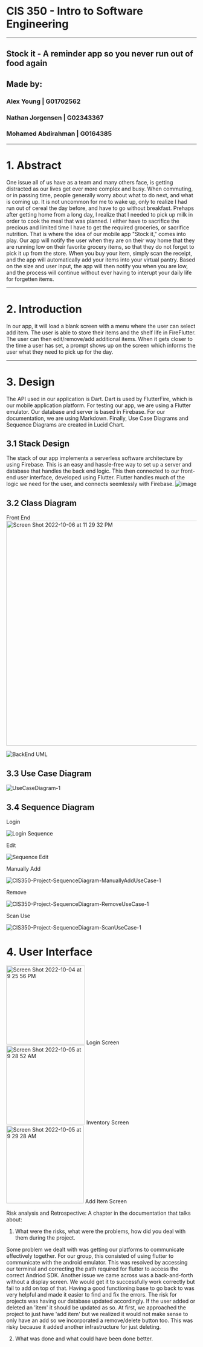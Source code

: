 # CIS 350 - Intro to Software Engineering  
---
## Stock it - A reminder app so you never run out of food again  
## Made by:  

### Alex Young | G01702562  
### Nathan Jorgensen | G02343367  
### Mohamed Abdirahman | G0164385 
 

---
# 1. Abstract
One issue all of us have as a team and many others face, is getting distracted as our lives get ever more complex and busy. When commuting, or in passing time, people generally worry about what to do next, and what is coming up. It is not uncommon for me to wake up, only to realize I had run out of cereal the day before, and have to go without breakfast. Prehaps after getting home from a long day, I realize that I needed to pick up milk in order to cook the meal that was planned. I either have to sacrifice the precious and limited time I have to get the required groceries, or sacrifice nutrition. That is where the idea of our mobile app "Stock it," comes into play. Our app will notify the user when they are on their way home that they are running low on their favorite grocery items, so that they do not forget to pick it up from the store. When you buy your item, simply scan the receipt, and the app will automatically add your items into your virtual pantry. Based on the size and user input, the app will then notify you when you are low, and the process will continue without ever having to interupt your daily life for forgetten items.
  
  
--- 
# 2. Introduction 
 In our app, it will load a blank screen with a menu where the user can select add item. The user is able to store their items and the shelf life in FireFlutter. The user can then edit/remove/add additional items. When it gets closer to the time a user has set, a prompt shows up on the screen which informs the user what they need to pick up for the day. 
 
---
# 3. Design 
The API used in our application is Dart. Dart is used by FlutterFire, which is our mobile application platform. For testing our app, we are using a Flutter emulator. Our database and server is based in Firebase. For our documentation, we are using Markdown. Finally, Use Case Diagrams and Sequence Diagrams are created in Lucid Chart.

## 3.1 Stack Design  

The stack of our app implements a serverless software architecture by using Firebase. This is an easy and hassle-free way to set up a server and database that handles the back end logic. This then connected to our front-end user interface, developed using Flutter. Flutter handles much of the logic we need for the user, and connects seemlessly with Firebase. 
![image](https://user-images.githubusercontent.com/50177364/206883157-1cf902d1-4f83-4ff4-9fa2-48d471b545b3.png)


## 3.2 Class Diagram  
Front End<img width="593" alt="Screen Shot 2022-10-06 at 11 29 32 PM" src="https://user-images.githubusercontent.com/71032586/194461947-c7c371a0-e602-41bb-8d4f-035171b9d962.png">


![BackEnd UML](https://user-images.githubusercontent.com/50177364/193965701-6af769eb-9310-4c40-ac8c-1791e0752937.PNG)

## 3.3 Use Case Diagram  


![UseCaseDiagram-1](https://user-images.githubusercontent.com/77644964/194074271-d9d35b2e-fe64-4594-bee2-02b41624d304.png)


## 3.4 Sequence Diagram  
Login

![Login Sequence](https://user-images.githubusercontent.com/50177364/193960858-e047f429-1a94-4f40-b10c-75538f09a9c9.PNG)

Edit

![Sequence Edit](https://user-images.githubusercontent.com/50177364/193960825-3b29974e-14f5-4eb6-aa0a-e37338f6fed1.PNG)

Manually Add

![CIS350-Project-SequenceDiagram-ManuallyAddUseCase-1](https://user-images.githubusercontent.com/77644964/194074221-446a8504-bd93-4316-bb1b-5491e309c3c3.png)

Remove

![CIS350-Project-SequenceDiagram-RemoveUseCase-1](https://user-images.githubusercontent.com/77644964/194074245-846d8e59-5858-43ad-a1f0-ea8bc475b3e9.png)

Scan Use

![CIS350-Project-SequenceDiagram-ScanUseCase-1](https://user-images.githubusercontent.com/77644964/194074259-c3f65c07-8186-45bc-8f92-4a46101a88bc.png)



# 4. User Interface  
  <img width="208" alt="Screen Shot 2022-10-04 at 9 25 56 PM" src="https://user-images.githubusercontent.com/71032586/193959633-1687c495-bf04-4959-bf56-7c91fdcc0ba7.png"> 
  Login Screen
  <img width="208" alt="Screen Shot 2022-10-05 at 9 28 52 AM" src="https://user-images.githubusercontent.com/71032586/194072316-d7d4eb34-995a-4426-996b-a469fa123c17.png"> 
  Inventory Screen
<img width="205" alt="Screen Shot 2022-10-05 at 9 29 28 AM" src="https://user-images.githubusercontent.com/71032586/194072414-57250f36-cffc-45e7-8cc7-3a44f05ca825.png"> 
Add Item Screen


Risk analysis and Retrospective:
A chapter in the documentation that talks about:
1. What were the risks, what were the problems, how did you deal with them during the
project.

Some problem we dealt with was getting our platforms to communicate effectively together. For our group, this consisted of using flutter to communicate with the android emulator. This was resolved by accessing our terminal and correcting the path required for flutter to access the correct Andriod SDK. 
Another issue we came across was a back-and-forth without a display screen. We would get it to successfully work correctly but fail to add on top of that. Having a good functioning base to go back to was very helpful and made it easier to find and fix the errors.
The risk for projects was having our database updated accordingly. If the user added or deleted an 'item' it should be updated as so. At first, we approached the project to just have 'add item' but we realized it would not make sense to only have an add so we incorporated a remove/delete button too. This was risky because it added another infrastructure for just deleting. 

2. What was done and what could have been done better.

